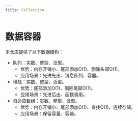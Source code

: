 ```yaml
---
title: Collection
---
```


# 数据容器

本仓库提供了以下数据结构：

* 队列：实数、整型、泛型。
  * 优势：内存开销小、尾部添加O(1)、删除头部O(1)。
  * 应用场景：先进先出、消息队列、容器。
* 堆栈：实数、整型、泛型。
  * 优势：尾部添加O(1)、删除尾部O(1)。
  * 应用场景：先进后出、函数调用。
* 自适应数组：实数、整型、泛型。
  * 优势：内存开销小、尾部添加O(1)、查找O(1)、连续存储。
  * 应用场景：保留容量、容器。
